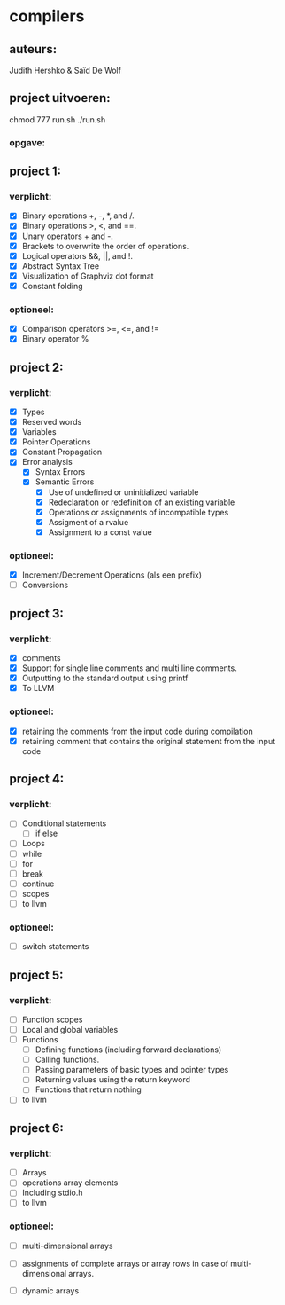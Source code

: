 # compilers

## auteurs:

Judith Hershko & Saïd De Wolf

## project uitvoeren:

chmod 777 run.sh
./run.sh

### opgave:

## project 1:

### verplicht:

- [x] Binary operations +, -, *, and /.
- [x] Binary operations >, <, and ==.
- [x] Unary operators + and -.
- [x] Brackets to overwrite the order of operations.
- [x] Logical operators &&, ||, and !.
- [x] Abstract Syntax Tree
- [x] Visualization of Graphviz dot format
- [x] Constant folding

### optioneel:

- [x] Comparison operators >=, <=, and !=
- [x] Binary operator %

## project 2:

### verplicht:

- [x] Types
- [x] Reserved words
- [x] Variables
- [x] Pointer Operations
- [x] Constant Propagation
- [x] Error analysis
  - [x] Syntax Errors
  - [x] Semantic Errors
    - [x] Use of undefined or uninitialized variable
    - [x] Redeclaration or redefinition of an existing variable
    - [x] Operations or assignments of incompatible types
    - [x] Assigment of a rvalue
    - [x] Assignment to a const value

### optioneel:

- [x] Increment/Decrement Operations (als een prefix)
- [ ] Conversions

## project 3:

### verplicht:

- [x]  comments
- [x]  Support for single line comments and multi line comments.
- [x]  Outputting to the standard output using printf
- [x]  To LLVM

### optioneel:

- [x]  retaining the comments from the input code during compilation
- [x]  retaining comment that contains the original statement from the input code

## project 4:

### verplicht:

- [ ] Conditional statements
  - [ ] if else 
- [ ]  Loops
  - [ ] while
  - [ ] for
  - [ ] break 
  - [ ] continue
- [ ] scopes
- [ ] to llvm 

### optioneel:

- [ ] switch statements

## project 5:

### verplicht:

- [ ]  Function scopes
- [ ] Local and global variables
- [ ] Functions
  - [ ] Defining functions (including forward declarations)
  - [ ] Calling functions.
  - [ ] Passing parameters of basic types and pointer types
  - [ ] Returning values using the return keyword
  - [ ] Functions that return nothing

- [ ] to llvm 
## project 6:

### verplicht:

- [ ]  Arrays
  - [ ] operations array elements
- [ ]  Including stdio.h
- [ ] to llvm 
### optioneel:
- [ ] multi-dimensional arrays
- [ ] assignments of complete arrays or array rows in case of multi-dimensional arrays.
- [ ] dynamic arrays



